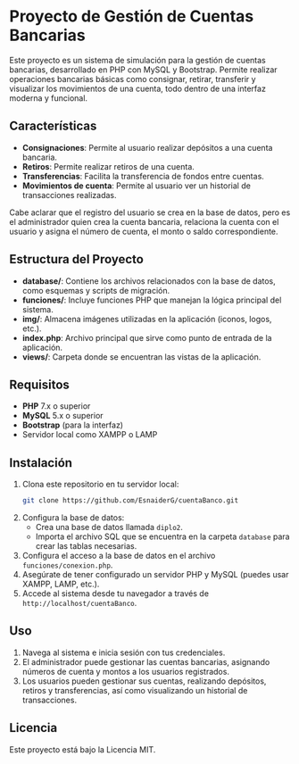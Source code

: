 # Proyecto de Gestión de Cuentas Bancarias

Este proyecto es un sistema de simulación para la gestión de cuentas bancarias, desarrollado en PHP con MySQL y Bootstrap. Permite realizar operaciones bancarias básicas como consignar, retirar, transferir y visualizar los movimientos de una cuenta, todo dentro de una interfaz moderna y funcional.

## Características

- **Consignaciones**: Permite al usuario realizar depósitos a una cuenta bancaria.
- **Retiros**: Permite realizar retiros de una cuenta.
- **Transferencias**: Facilita la transferencia de fondos entre cuentas.
- **Movimientos de cuenta**: Permite al usuario ver un historial de transacciones realizadas.

Cabe aclarar que el registro del usuario se crea en la base de datos, pero es el administrador quien crea la cuenta bancaria, relaciona la cuenta con el usuario y asigna el número de cuenta, el monto o saldo correspondiente.

## Estructura del Proyecto

- **database/**: Contiene los archivos relacionados con la base de datos, como esquemas y scripts de migración.
- **funciones/**: Incluye funciones PHP que manejan la lógica principal del sistema.
- **img/**: Almacena imágenes utilizadas en la aplicación (iconos, logos, etc.).
- **index.php**: Archivo principal que sirve como punto de entrada de la aplicación.
- **views/**: Carpeta donde se encuentran las vistas de la aplicación.

## Requisitos

- **PHP** 7.x o superior
- **MySQL** 5.x o superior
- **Bootstrap** (para la interfaz)
- Servidor local como XAMPP o LAMP

## Instalación

1. Clona este repositorio en tu servidor local:
   ```bash
   git clone https://github.com/EsnaiderG/cuentaBanco.git
   ```
2. Configura la base de datos:
   - Crea una base de datos llamada `diplo2`.
   - Importa el archivo SQL que se encuentra en la carpeta `database` para crear las tablas necesarias.
3. Configura el acceso a la base de datos en el archivo `funciones/conexion.php`.
4. Asegúrate de tener configurado un servidor PHP y MySQL (puedes usar XAMPP, LAMP, etc.).
5. Accede al sistema desde tu navegador a través de `http://localhost/cuentaBanco`.

## Uso

1. Navega al sistema e inicia sesión con tus credenciales.
2. El administrador puede gestionar las cuentas bancarias, asignando números de cuenta y montos a los usuarios registrados.
3. Los usuarios pueden gestionar sus cuentas, realizando depósitos, retiros y transferencias, así como visualizando un historial de transacciones.

## Licencia

Este proyecto está bajo la Licencia MIT.